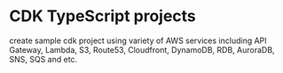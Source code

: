 # CDK TypeScript projects

create sample cdk project using variety of AWS services including API Gateway, Lambda, S3, Route53, Cloudfront, DynamoDB, RDB, AuroraDB, SNS, SQS and etc.
